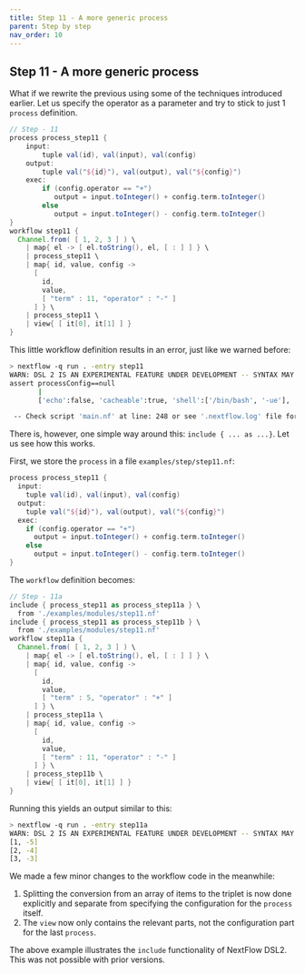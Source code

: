 ```yaml
---
title: Step 11 - A more generic process
parent: Step by step
nav_order: 10
---
```


## Step 11 - A more generic process

What if we rewrite the previous using some of the techniques introduced
earlier. Let us specify the operator as a parameter and try to stick to
just 1 `process` definition.

``` groovy
// Step - 11
process process_step11 {
    input:
        tuple val(id), val(input), val(config)
    output:
        tuple val("${id}"), val(output), val("${config}")
    exec:
        if (config.operator == "+")
           output = input.toInteger() + config.term.toInteger()
        else
           output = input.toInteger() - config.term.toInteger()
}
workflow step11 {
  Channel.from( [ 1, 2, 3 ] ) \
    | map{ el -> [ el.toString(), el, [ : ] ] } \
    | process_step11 \
    | map{ id, value, config ->
      [
        id,
        value,
        [ "term" : 11, "operator" : "-" ]
      ] } \
    | process_step11 \
    | view{ [ it[0], it[1] ] }
}
```

This little workflow definition results in an error, just like we warned
before:

``` sh
> nextflow -q run . -entry step11
WARN: DSL 2 IS AN EXPERIMENTAL FEATURE UNDER DEVELOPMENT -- SYNTAX MAY CHANGE IN FUTURE RELEASE
assert processConfig==null
       |
       ['echo':false, 'cacheable':true, 'shell':['/bin/bash', '-ue'], 'validExitStatus':[0], 'maxRetries':0, 'maxErrors':-1, 'errorStrategy':TERMINATE]

 -- Check script 'main.nf' at line: 248 or see '.nextflow.log' file for more details
```

There is, however, one simple way around this: `include { ... as ...}`.
Let us see how this works.

First, we store the `process` in a file `examples/step/step11.nf`:

``` groovy
process process_step11 {
  input:
    tuple val(id), val(input), val(config)
  output:
    tuple val("${id}"), val(output), val("${config}")
  exec:
    if (config.operator == "+")
      output = input.toInteger() + config.term.toInteger()
    else
      output = input.toInteger() - config.term.toInteger()
}
```

The `workflow` definition becomes:

``` groovy
// Step - 11a
include { process_step11 as process_step11a } \
  from './examples/modules/step11.nf'
include { process_step11 as process_step11b } \
  from './examples/modules/step11.nf'
workflow step11a {
  Channel.from( [ 1, 2, 3 ] ) \
    | map{ el -> [ el.toString(), el, [ : ] ] } \
    | map{ id, value, config ->
      [
        id,
        value,
        [ "term" : 5, "operator" : "+" ]
      ] } \
    | process_step11a \
    | map{ id, value, config ->
      [
        id,
        value,
        [ "term" : 11, "operator" : "-" ]
      ] } \
    | process_step11b \
    | view{ [ it[0], it[1] ] }
}
```

Running this yields an output similar to this:

``` sh
> nextflow -q run . -entry step11a
WARN: DSL 2 IS AN EXPERIMENTAL FEATURE UNDER DEVELOPMENT -- SYNTAX MAY CHANGE IN FUTURE RELEASE
[1, -5]
[2, -4]
[3, -3]
```

We made a few minor changes to the workflow code in the meanwhile:

1.  Splitting the conversion from an array of items to the triplet is
    now done explicitly and separate from specifying the configuration
    for the `process` itself.
2.  The `view` now only contains the relevant parts, not the
    configuration part for the last `process`.

The above example illustrates the `include` functionality of NextFlow
DSL2. This was not possible with prior versions.

